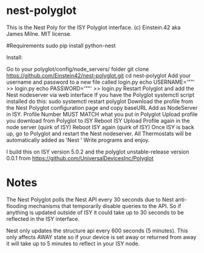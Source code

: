 # nest-polyglot
This is the Nest Poly for the ISY Polyglot interface. 
(c) Einstein.42 aka James Milne. MIT license. 

#Requirements
sudo pip install python-nest

Install:

Go to your polyglot/config/node_servers/ folder
    git clone https://github.com/Einstein42/nest-polyglot.git
    cd nest-polyglot
Add your username and password to a new file called login.py
    echo USERNAME='"<username>"' >> login.py
    echo PASSWORD='"<password>"' >> login.py
Restart Polyglot and add the Nest nodeserver via web interface
If you have the Polyglot systemctl script installed do this:
    sudo systemctl restart polyglot
Download the profile from the Nest Polyglot configuration page and copy baseURL
Add as NodeServer in ISY. Profile Number MUST MATCH what you put in Polyglot
Upload profile you download from Polyglot to ISY
Reboot ISY
Upload Profile again in the node server (quirk of ISY)
Reboot ISY again (quirk of ISY)
Once ISY is back up, go to Polyglot and restart the Nest nodeserver.
All Thermostats will be automatically added as 'Nest <Structure> <Location>'
Write programs and enjoy.


I build this on ISY version 5.0.2 and the polyglot unstable-release version 0.0.1 from 
https://github.com/UniversalDevicesInc/Polyglot

# Notes
The Nest Polyglot polls the Nest API every 30 seconds due to Nest anti-flooding mechanisms that
temporarily disable queries to the API. So if anything is updated outside of ISY it could take
up to 30 seconds to be reflected in the ISY interface.

Nest only updates the structure api every 600 seconds (5 minutes). This only affects AWAY state
so if your device is set away or returned from away it will take up to 5 minutes to reflect in
your ISY node.
